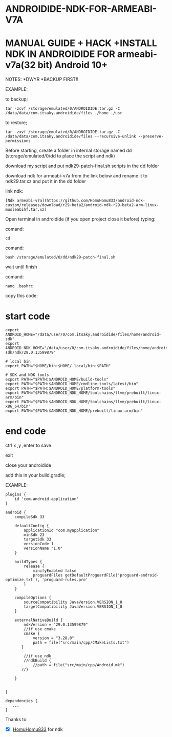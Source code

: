 # ANDROIDIDE-NDK-FOR-ARMEABI-V7A


# MANUAL GUIDE + HACK +INSTALL NDK IN ANDROIDIDE FOR armeabi-v7a(32 bit) Android 10+

NOTES:
*DWYR
*BACKUP FIRST!!

EXAMPLE:

to backup;

```
tar -zcvf /storage/emulated/0/ANDROIDIDE.tar.gz -C /data/data/com.itsaky.androidide/files ./home ./usr
```

to restore;
```
tar -zxvf /storage/emulated/0/ANDROIDIDE.tar.gz -C /data/data/com.itsaky.androidide/files --recursive-unlink --preserve-permissions
```

Before starting, create a folder in internal storage named dd (storage/emulated/0/dd to place the script and ndk)

download my script and put ndk29-patch-final.sh scripts in the dd folder

download ndk for armeabi-v7a from the link below and rename it to ndk29.tar.xz and put it in the dd folder

link ndk:

```
[Ndk armeabi-v7a](https://github.com/HomuHomu833/android-ndk-custom/releases/download/r29-beta2/android-ndk-r29-beta2-arm-linux-musleabihf.tar.xz)
```


Open terminal in androidide (if you open project close it before)
typing:

comand:
```
cd
```

comand:
```
bash /storage/emulated/0/dd/ndk29-patch-final.sh
```

wait until finish

comand:
```
nano .bashrc
```

copy this code:

# start code

```
export ANDROID_HOME="/data/user/0/com.itsaky.androidide/files/home/android-sdk"
export ANDROID_NDK_HOME="/data/user/0/com.itsaky.androidide/files/home/android-sdk/ndk/29.0.13599879"

# local bin
export PATH="$HOME/bin:$HOME/.local/bin:$PATH"

# SDK and NDK tools
export PATH="$PATH:$ANDROID_HOME/build-tools"
export PATH="$PATH:$ANDROID_HOME/cmdline-tools/latest/bin"
export PATH="$PATH:$ANDROID_HOME/platform-tools"
export PATH="$PATH:$ANDROID_NDK_HOME/toolchains/llvm/prebuilt/linux-arm/bin"
export PATH="$PATH:$ANDROID_NDK_HOME/toolchains/llvm/prebuilt/linux-x86_64/bin"
export PATH="$PATH:$ANDROID_NDK_HOME/prebuilt/linux-arm/bin"

```
# end code

ctrl x ,y ,enter to save


exit

close your androidide


add this in your build.gradle;

EXAMPLE:

```
plugins {
    id 'com.android.application'
}

android {
    compileSdk 33
    
    defaultConfig {
        applicationId "com.myapplication"
        minSdk 23
        targetSdk 33
        versionCode 1
        versionName "1.0"
    }
    
    buildTypes {
        release {
            minifyEnabled false
            proguardFiles getDefaultProguardFile('proguard-android-optimize.txt'), 'proguard-rules.pro'
        }
    }

    compileOptions {
        sourceCompatibility JavaVersion.VERSION_1_8
        targetCompatibility JavaVersion.VERSION_1_8
    }

    externalNativeBuild {
        ndkVersion = "29.0.13599879"
        //if use cmake
        cmake {
            version = "3.28.0"
            path = file("src/main/cpp/CMakeLists.txt")
       }
        
        //if use ndk
        //ndkBuild {
            //path = file("src/main/cpp/Android.mk") 
       //}
       
    }
    
    
}

dependencies {
   ...
}
```


Thanks to:
- [x] [HomuHomu833](https://github.com/HomuHomu833/android-ndk-custom) for ndk
